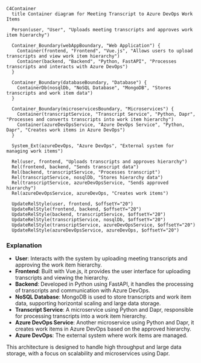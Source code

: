 ```mermaid
C4Container
  title Container diagram for Meeting Transcript to Azure DevOps Work Items

  Person(user, "User", "Uploads meeting transcripts and approves work item hierarchy")

  Container_Boundary(webAppBoundary, "Web Application") {
    Container(frontend, "Frontend", "Vue.js", "Allows users to upload transcripts and view work item hierarchy")
    Container(backend, "Backend", "Python, FastAPI", "Processes transcripts and interacts with Azure DevOps")
  }

  Container_Boundary(databaseBoundary, "Database") {
    ContainerDb(nosqlDb, "NoSQL Database", "MongoDB", "Stores transcripts and work item data")
  }

  Container_Boundary(microservicesBoundary, "Microservices") {
    Container(transcriptService, "Transcript Service", "Python, Dapr", "Processes and converts transcripts into work item hierarchy")
    Container(azureDevOpsService, "Azure DevOps Service", "Python, Dapr", "Creates work items in Azure DevOps")
  }

  System_Ext(azureDevOps, "Azure DevOps", "External system for managing work items")

  Rel(user, frontend, "Uploads transcripts and approves hierarchy")
  Rel(frontend, backend, "Sends transcript data")
  Rel(backend, transcriptService, "Processes transcript")
  Rel(transcriptService, nosqlDb, "Stores hierarchy data")
  Rel(transcriptService, azureDevOpsService, "Sends approved hierarchy")
  Rel(azureDevOpsService, azureDevOps, "Creates work items")

  UpdateRelStyle(user, frontend, $offsetY="20")
  UpdateRelStyle(frontend, backend, $offsetY="20")
  UpdateRelStyle(backend, transcriptService, $offsetY="20")
  UpdateRelStyle(transcriptService, nosqlDb, $offsetY="20")
  UpdateRelStyle(transcriptService, azureDevOpsService, $offsetY="20")
  UpdateRelStyle(azureDevOpsService, azureDevOps, $offsetY="20")
```

### Explanation

- **User**: Interacts with the system by uploading meeting transcripts and approving the work item hierarchy.
- **Frontend**: Built with Vue.js, it provides the user interface for uploading transcripts and viewing the hierarchy.
- **Backend**: Developed in Python using FastAPI, it handles the processing of transcripts and communication with Azure DevOps.
- **NoSQL Database**: MongoDB is used to store transcripts and work item data, supporting horizontal scaling and large data storage.
- **Transcript Service**: A microservice using Python and Dapr, responsible for processing transcripts into a work item hierarchy.
- **Azure DevOps Service**: Another microservice using Python and Dapr, it creates work items in Azure DevOps based on the approved hierarchy.
- **Azure DevOps**: The external system where work items are managed.

This architecture is designed to handle high throughput and large data storage, with a focus on scalability and microservices using Dapr.